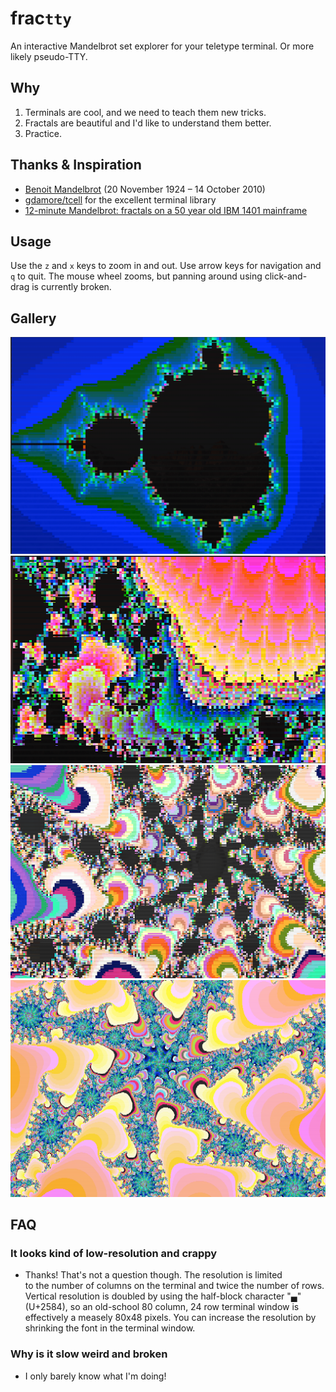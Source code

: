 # frac`tty`

An interactive Mandelbrot set explorer for your teletype terminal.
Or more likely pseudo-TTY.

## Why

1. Terminals are cool, and we need to teach them new tricks.
2. Fractals are beautiful and I'd like to understand them better.
3. Practice.

## Thanks & Inspiration

* [Benoit Mandelbrot][mb] (20 November 1924 – 14 October 2010)
* [gdamore/tcell][tcell] for the excellent terminal library
* [12-minute Mandelbrot: fractals on a 50 year old IBM 1401 mainframe][ken_shirriff]

[tcell]: https://github.com/gdamore/tcell
[mb]: https://en.wikipedia.org/wiki/Benoit_Mandelbrot
[ken_shirriff]: http://www.righto.com/2015/03/12-minute-mandelbrot-fractals-on-50.html

## Usage

Use the `z` and `x` keys to zoom in and out.
Use arrow keys for navigation and `q` to quit.
The mouse wheel zooms, but panning around using click-and-drag
is currently broken.

## Gallery

![m1](img/mandelb1.png?raw=true "m1")
![m2](img/mandelb2.png?raw=true "m2")
![m3](img/mandelb3.png?raw=true "m3")
![m4](img/mandelb4.png?raw=true "m4")

## FAQ

### It looks kind of low-resolution and crappy

* Thanks!  That's not a question though.  The resolution is limited  
to the number of columns on the terminal and twice the number of
rows.  Vertical resolution is doubled by using the half-block
character "▄" (U+2584), so an old-school 80 column, 24 row terminal
window is effectively a measely 80x48 pixels.  You can increase
the resolution by shrinking the font in the terminal window.

### Why is it slow weird and broken

* I only barely know what I'm doing!
